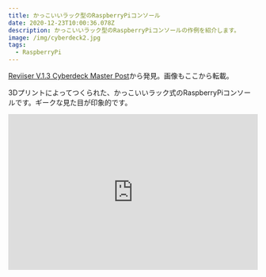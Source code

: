 ```yaml
---
title: かっこいいラック型のRaspberryPiコンソール
date: 2020-12-23T10:00:36.078Z
description: かっこいいラック型のRaspberryPiコンソールの作例を紹介します。
image: /img/cyberdeck2.jpg
tags:
  - RaspberryPi
---
```

[Reviiser V.1.3 Cyberdeck Master Post](https://reviiser.com/reviiser-v1-cyberdeck-update.html)から発見。画像もここから転載。

3Dプリントによってつくられた、かっこいいラック式のRaspberryPiコンソールです。ギークな見た目が印象的です。

<iframe width="100%" height="315" src="https://www.youtube.com/embed/ANFFAjXacP8" frameborder="0" allow="accelerometer; autoplay; encrypted-media; gyroscope; picture-in-picture" allowfullscreen></iframe>

